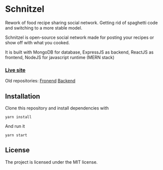 # Schnitzel	
Rework of food recipe sharing social network. Getting rid of spaghetti code and switching to a more stable model. 

Schnitzel is open-source social network made for posting your recipes or show off with what you cooked.

It is built with MongoDB for database, ExpressJS as backend, ReactJS as frontend, NodeJS for javascript runtime (MERN stack)

### [Live site](https://schnitzel.yurma.wtf/)

Old repositories: [Fronend](https://github.com/Yurma/schnitzel) [Backend](https://github.com/Yurma/schnitzel_backend)

Installation
-------
Clone this repository and install dependencies with

```yarn install```

And run it

```yarn start```

License
-------

The project is licensed under the MIT license.
